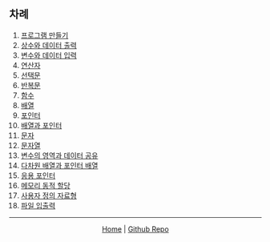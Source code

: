 ## 차례
1. [프로그램 만들기](/ch01/README.md)
2. [상수와 데이터 출력](/ch02/README.md)
3. [변수와 데이터 입력](/ch03/README.md)
4. [연산자](/ch04/README.md)
5. [선택문](/ch05/README.md)
6. [반복문](/ch06/README.md)
7. [함수](/ch07/README.md)
8. [배열](/ch08/README.md)
9. [포인터](/ch09/README.md)
10. [배열과 포인터](/ch10/README.md)
11. [문자](/ch11/README.md)
12. [문자열](/ch12/README.md)
13. [변수의 영역과 데이터 공유](/ch13/README.md)
14. [다차원 배열과 포인터 배열](/ch14/README.md)
15. [응용 포인터](/ch15/README.md)
16. [메모리 동적 할당](/ch16/README.md)
17. [사용자 정의 자료형](/ch17/README.md)
18. [파일 입출력](/ch18/README.md)

---

<center>

[Home](https://dev-diver.github.io/honGongC_Jungle/) \|  [Github Repo](https://github.com/dev-diver/honGongC_Jungle/tree/page)

</center>